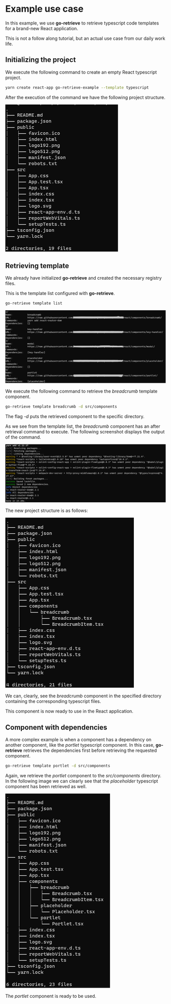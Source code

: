 # Example use case

In this example, we use **go-retrieve** to retrieve typescript code templates
for a brand-new React application.

This is not a follow along tutorial, but an actual use case from our daily work
life.

## Initializing the project

We execute the following command to create an empty React typescript project.

```bash
yarn create react-app go-retrieve-example --template typescript
```

After the execution of the command we have the following project structure.

![](images/init_project_structure.png)

## Retrieving template

We already have initialized **go-retrieve** and created the necessary registry
files.

This is the template list configured with **go-retrieve**.

```bash
go-retrieve template list
```

![](images/template_list.png)

We execute the following command to retrieve the *breadcrumb* template
component.

```bash
go-retrieve template breadcrumb -d src/components
```

The flag *-d* puts the retrieved component to the specific directory.

As we see from the template list, the *breadcrumb* component has an after
retrieval command to execute. The following screenshot displays the output of
the command.

![](images/react-router-dom.png)

The new project structure is as follows:

![](images/end_project_structure.png)

We can, clearly, see the *breadcrumb* component in the specified directory
containing the corresponding typescript files.

This component is now ready to use in the React application.

## Component with dependencies

A more complex example is when a component has a dependency on another
component, like the *portlet* typescript component. In this case,
**go-retrieve** retrieves the dependencies first before retrieving the requested
component.

```bash
go-retrieve template portlet -d src/components
```

Again, we retrieve the *portlet* component to the *src/components* directory. In
the following image we can clearly see that the *placeholder* typescript
component has been retrieved as well.

![](images/final_project_structure.png)

The *portlet* component is ready to be used.
